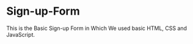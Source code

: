 # Sign-up-Form
<p>This is the Basic Sign-up Form in Which We used basic HTML, CSS and JavaScript.</p>
